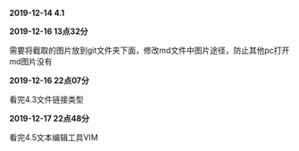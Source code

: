 **2019-12-14	4.1**

**2019-12-16    13点32分**

需要将截取的图片放到git文件夹下面，修改md文件中图片途径，防止其他pc打开md图片没有

**2019-12-16   22点07分**

看完4.3文件链接类型

**2019-12-17   22点48分**

看完4.5文本编辑工具VIM

